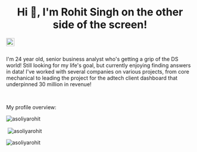 <h1 align="center">Hi 👋, I'm Rohit Singh on the other side of the screen!</h1>

<a href="https://www.linkedin.com/in/rohit-singh-asoliya-8a846768">
  <img align="left" alt="Rohit's LinkedIn" width="22px" src="https://cdn.jsdelivr.net/npm/simple-icons@v3/icons/linkedin.svg" />
</a>

<br />
<br />


<div>
 <p>

I'm 24 year old, senior business analyst who's getting a grip of the DS world! Still looking for my life's goal, but currently enjoying finding answers in data! I've worked with several companies on various projects, from core mechanical to leading the project for the adtech client dashboard that underpinned 30 million in revenue!

</h4>
</div>

<br />

<div><p>My profile overview: </p></div>

<p align="left"> <img src="https://komarev.com/ghpvc/?username=asoliyarohit&label=Profile%20views&color=0e75b6&style=flat" alt="asoliyarohit" /> </p>

<p>&nbsp;<img align="center" src="https://github-readme-stats.vercel.app/api?username=asoliyarohit&show_icons=true&locale=en" alt="asoliyarohit" /></p>

<p><img align="center" src="https://github-readme-streak-stats.herokuapp.com/?user=asoliyarohit&" alt="asoliyarohit" /></p>

